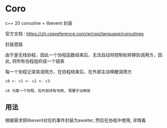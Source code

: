 # Coro

c++ 20 coroutine + libevent 封装

官方文档 : https://zh.cppreference.com/w/cpp/language/coroutines

封装思路

由于是无栈协程，因此一个协程函数结束后，无法自动将控制权转移到调用方，因此, 将所有协程组织成一个链表

每一个协程记录其调用方，在协程结束后，在外部主动唤醒调用方

```
c0 <- c1 <- c2 <- c3

c0 为第一个协程，在外部持有句柄, 需要手动释放
```

## 用法

根据需求把libevent对应的事件封装为awaiter, 然后在协程中使用, 详情看